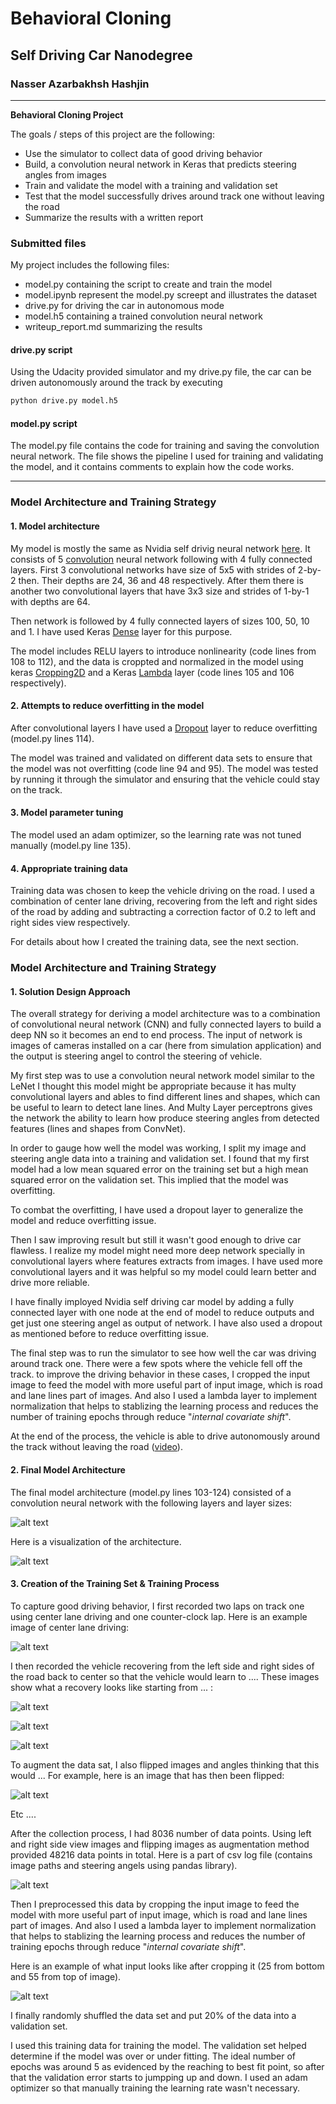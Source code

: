 # **Behavioral Cloning** 

## Self Driving Car Nanodegree

### Nasser Azarbakhsh Hashjin

---

**Behavioral Cloning Project**

The goals / steps of this project are the following:
* Use the simulator to collect data of good driving behavior
* Build, a convolution neural network in Keras that predicts steering angles from images
* Train and validate the model with a training and validation set
* Test that the model successfully drives around track one without leaving the road
* Summarize the results with a written report


[//]: # (Image References)

[image1]: ./report_imgs/csv_file.PNG "Log csv file"
[image2]: ./report_imgs/flip_image.PNG "Augmentation images"
[image3]: ./report_imgs/center_view.jpg "Center view"
[image4]: ./report_imgs/cropping.PNG "Cropping"
[image5]: ./report_imgs/NN_Model.PNG "Neural Network architecture"
[image6]: ./report_imgs/NN-Architecture.PNG "Model summary"
[image7]: ./report_imgs/recover-1.jpg "recover 1st image"
[image8]: ./report_imgs/recover-2.jpg "recover 2nd image"
[image9]: ./report_imgs/recover-3.jpg "recover 3rd image"


### Submitted files

My project includes the following files:
* model.py containing the script to create and train the model
* model.ipynb represent the model.py screept and illustrates the dataset
* drive.py for driving the car in autonomous mode
* model.h5 containing a trained convolution neural network 
* writeup_report.md summarizing the results

#### drive.py script
Using the Udacity provided simulator and my drive.py file, the car can be driven autonomously around the track by executing 
```sh
python drive.py model.h5
```

#### model.py script

The model.py file contains the code for training and saving the convolution neural network. The file shows the pipeline I used for training and validating the model, and it contains comments to explain how the code works.

---
### Model Architecture and Training Strategy

#### 1. Model architecture

My model is mostly the same as Nvidia self drivig neural network [here](https://devblogs.nvidia.com/deep-learning-self-driving-cars/). It consists of 5 [convolution](https://keras.io/api/layers/convolution_layers/convolution2d/) neural network following with 4 fully connected layers. First 3 convolutional networks have size of 5x5 with strides of 2-by-2 then. Their depths are 24, 36 and 48 respectively. After them there is another two convolutional layers that have 3x3 size and strides of 1-by-1 with depths are 64.

Then network is followed by 4 fully connected layers of sizes 100, 50, 10 and 1. I have used Keras [Dense](https://keras.io/api/layers/core_layers/dense/) layer for this purpose.

The model includes RELU layers to introduce nonlinearity (code lines from 108 to 112), and the data is croppted and normalized in the model using keras [Cropping2D](https://keras.io/api/layers/reshaping_layers/cropping2d/) and a Keras [Lambda](https://keras.io/api/layers/core_layers/lambda/) layer (code lines 105 and 106 respectively). 

#### 2. Attempts to reduce overfitting in the model

After convolutional layers I have used a [Dropout](https://keras.io/api/layers/regularization_layers/dropout/) layer to reduce overfitting (model.py lines 114).

The model was trained and validated on different data sets to ensure that the model was not overfitting (code line 94 and 95). The model was tested by running it through the simulator and ensuring that the vehicle could stay on the track.

#### 3. Model parameter tuning

The model used an adam optimizer, so the learning rate was not tuned manually (model.py line 135).

#### 4. Appropriate training data

Training data was chosen to keep the vehicle driving on the road. I used a combination of center lane driving, recovering from the left and right sides of the road by adding and subtracting a correction factor of 0.2 to left and right sides view respectively.

For details about how I created the training data, see the next section. 

### Model Architecture and Training Strategy

#### 1. Solution Design Approach

The overall strategy for deriving a model architecture was to a combination of convolutional neural network (CNN) and fully connected layers to build a deep NN so it becomes an end to end process. The input of network is images of cameras installed on a car (here from simulation application) and the output is steering angel to control the steering of vehicle.

My first step was to use a convolution neural network model similar to the LeNet I thought this model might be appropriate because it has multy convolutional layers and ables to find different lines and shapes, which can be useful to learn to detect lane lines. And Multy Layer perceptrons gives the network the ability to learn how produce steering angles from detected features (lines and shapes from ConvNet).

In order to gauge how well the model was working, I split my image and steering angle data into a training and validation set. I found that my first model had a low mean squared error on the training set but a high mean squared error on the validation set. This implied that the model was overfitting. 

To combat the overfitting, I have used a dropout layer to generalize the model and reduce overfitting issue.

Then I saw improving result but still it wasn't good enough to drive car flawless. I realize my model might need more deep network specially in convolutional layers where features extracts from images. I have used more convolutional layers and it was helpful so my model could learn better and drive more reliable.

I have finally imployed Nvidia self driving car model by adding a fully connected layer with one node at the end of model to reduce outputs and get just one steering angel as output of network. I have also used a dropout as mentioned before to reduce overfitting issue.

The final step was to run the simulator to see how well the car was driving around track one. There were a few spots where the vehicle fell off the track. to improve the driving behavior in these cases, I cropped the input image to feed the model with more useful part of input image, which is road and lane lines part of images. And also I used a lambda layer to implement normalization that helps to stablizing the learning process and reduces the number of training epochs through reduce "*internal covariate shift*".

At the end of the process, the vehicle is able to drive autonomously around the track without leaving the road ([video](video.mp4)).

#### 2. Final Model Architecture

The final model architecture (model.py lines 103-124) consisted of a convolution neural network with the following layers and layer sizes:

![alt text][image6]

Here is a visualization of the architecture.

![alt text][image5]

#### 3. Creation of the Training Set & Training Process

To capture good driving behavior, I first recorded two laps on track one using center lane driving and one counter-clock lap. Here is an example image of center lane driving:

![alt text][image3]

I then recorded the vehicle recovering from the left side and right sides of the road back to center so that the vehicle would learn to .... These images show what a recovery looks like starting from ... :

![alt text][image7]

![alt text][image8]

![alt text][image9]

To augment the data sat, I also flipped images and angles thinking that this would ... For example, here is an image that has then been flipped:

![alt text][image2]

Etc ....

After the collection process, I had 8036 number of data points. Using left and right side view images and flipping images as augmentation method provided 48216 data points in total. Here is a part of csv log file (contains image paths and steering angels using pandas library).

![alt text][image1]

Then I preprocessed this data by cropping the input image to feed the model with more useful part of input image, which is road and lane lines part of images. And also I used a lambda layer to implement normalization that helps to stablizing the learning process and reduces the number of training epochs through reduce "*internal covariate shift*".

Here is an example of what input looks like after cropping it (25 from bottom and 55 from top of image).

![alt text][image4]

I finally randomly shuffled the data set and put 20% of the data into a validation set. 

I used this training data for training the model. The validation set helped determine if the model was over or under fitting. The ideal number of epochs was around 5 as evidenced by the reaching to best fit point, so after that the validation error starts to jumpping up and down. I used an adam optimizer so that manually training the learning rate wasn't necessary.
